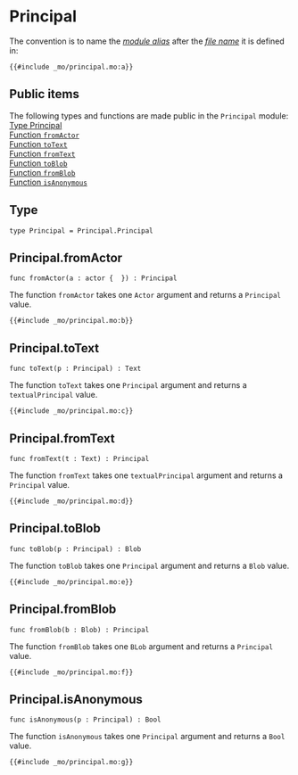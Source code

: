 # Principal
The convention is to name the [*module alias*](/common-programming-concepts/modules.html#imports) after the [*file name*](/common-programming-concepts/modules.html#imports) it is defined in:

```motoko
{{#include _mo/principal.mo:a}}
```

## Public items
The following types and functions are made public in the `Principal` module:  
[Type Principal](#type)  
[Function `fromActor`](#principalfromactor)    
[Function `toText`](#principaltotext)  
[Function `fromText`](#principalfromtext)  
[Function `toBlob`](#principaltoblob)  
[Function `fromBlob`](#principalfromblob)  
[Function `isAnonymous`](#principalisanonymous)  


## Type
```motoko
type Principal = Principal.Principal
```

## Principal.fromActor

```motoko
func fromActor(a : actor {  }) : Principal
```

The function `fromActor` takes one `Actor` argument and returns a `Principal` value. 

```motoko
{{#include _mo/principal.mo:b}}
```

## Principal.toText

```motoko
func toText(p : Principal) : Text
```

The function `toText` takes one `Principal` argument and returns a `textualPrincipal` value. 

```motoko
{{#include _mo/principal.mo:c}}
```

## Principal.fromText

```motoko
func fromText(t : Text) : Principal
```

The function `fromText` takes one `textualPrincipal` argument and returns a `Principal` value. 

```motoko
{{#include _mo/principal.mo:d}}
```

## Principal.toBlob

```motoko
func toBlob(p : Principal) : Blob
```

The function `toBlob` takes one `Principal` argument and returns a `Blob` value. 

```motoko
{{#include _mo/principal.mo:e}}
```

## Principal.fromBlob

```motoko
func fromBlob(b : Blob) : Principal
```

The function `fromBlob` takes one `BLob` argument and returns a `Principal` value. 

```motoko
{{#include _mo/principal.mo:f}}
```

## Principal.isAnonymous

```motoko
func isAnonymous(p : Principal) : Bool
```

The function `isAnonymous` takes one `Principal` argument and returns a `Bool` value. 

```motoko
{{#include _mo/principal.mo:g}}
```

<!-- - type Principal

- fromActor
- toBlob
- fromBlob
- toText
- isAnonymous
- fromText -->